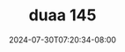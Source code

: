 --- 
title: "duaa  145"
description: "video bokep duaa  145 ig full terbaru"
date: 2024-07-30T07:20:34-08:00
file_code: "bl7imy8v2xol"
draft: false
cover: "wdhgmgha5vqbmhaz.jpg"
tags: ["duaa", "bokep-indo", "bokep-viral", "bokep-ig"]
length: 1679
fld_id: "1483108"
foldername: "Agnez t0brut"
categories: ["Agnez t0brut"]
views: 0
---